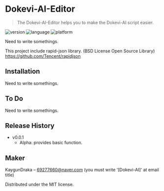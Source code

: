 # Dokevi-AI-Editor

> The Dokevi-AI-Editor helps you to make the Dokevi-AI script easier.

![version](https://img.shields.io/badge/alpha-v1.0.0-blue.svg)
![language](https://img.shields.io/badge/language-c%2B%2B-green.svg)
![platform](https://img.shields.io/badge/platform-windows-brightgreen.svg)

Need to write somethings.

This project include rapid-json library. (BSD License Open Source Library)
https://github.com/Tencent/rapidjson

## Installation

Need to write somethings.

## To Do

Need to write somethings.
  
## Release History

* v0.0.1
    * Alpha: provides basic function.
   

## Maker

KaygunDraka – 69277660@naver.com (you must write '[Dokevi-AI]' at email title)

Distributed under the MIT license.
